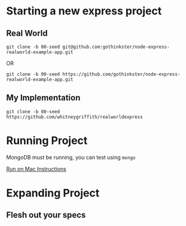 # Starting a new express project

## Real World 

`git clone -b 00-seed git@github.com:gothinkster/node-express-realworld-example-app.git`

OR 

`git clone -b 00-seed https://github.com/gothinkster/node-express-realworld-example-app.git`

## My Implementation 

`git clone -b 00-seed https://github.com/whitneygriffith/realworldexpress` 

# Running Project 

MongoDB must be running, you can test using `mongo` 

[Run on Mac Instructions](https://docs.mongodb.com/manual/tutorial/install-mongodb-on-os-x/#run-mongodb-community-edition)

# Expanding Project 

## Flesh out your specs 